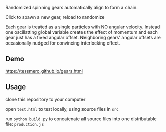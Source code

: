 
Randomized spinning gears automatically align to form a chain.

Click to spawn a new gear, reload to randomize

Each gear is treated as a single particles with NO angular velocity. Instead one oscillatting global variable creates the effect of momentum and each gear just has a fixed angular offset. Neighboring gears' angular offsets are occasionally nudged for convincing interlocking effect.



## Demo

https://tessmero.github.io/gears.html

## Usage

clone this repository to your computer

open `test.html` to test locally, using source files in `src`

run `python build.py` to concatenate all source files into one distributable file: `production.js`

